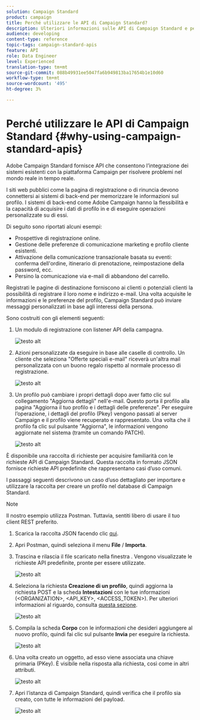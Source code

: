 ```yaml
---
solution: Campaign Standard
product: campaign
title: Perché utilizzare le API di Campaign Standard?
description: Ulteriori informazioni sulle API di Campaign Standard e perché utilizzarle.
audience: developing
content-type: reference
topic-tags: campaign-standard-apis
feature: API
role: Data Engineer
level: Experienced
translation-type: tm+mt
source-git-commit: 088b49931ee5047fa6b949813ba17654b1e10d60
workflow-type: tm+mt
source-wordcount: '495'
ht-degree: 3%

---
```



# Perché utilizzare le API di Campaign Standard {#why-using-campaign-standard-apis}

Adobe Campaign Standard fornisce API che consentono l’integrazione dei sistemi esistenti con la piattaforma Campaign per risolvere problemi nel mondo reale in tempo reale.

I siti web pubblici come la pagina di registrazione o di rinuncia devono connettersi ai sistemi di back-end per memorizzare le informazioni sul profilo. I sistemi di back-end come Adobe Campaign hanno la flessibilità e la capacità di acquisire i dati di profilo in e di eseguire operazioni personalizzate su di essi.

Di seguito sono riportati alcuni esempi:

* Prospettive di registrazione online.
* Gestione delle preferenze di comunicazione marketing e profilo cliente esistenti.
* Attivazione della comunicazione transazionale basata su eventi: conferma dell&#39;ordine, itinerario di prenotazione, reimpostazione della password, ecc.
* Persino la comunicazione via e-mail di abbandono del carrello.

Registrati le pagine di destinazione forniscono ai clienti o potenziali clienti la possibilità di registrare il loro nome e indirizzo e-mail. Una volta acquisite le informazioni e le preferenze del profilo, Campaign Standard può inviare messaggi personalizzati in base agli interessi della persona.

Sono costruiti con gli elementi seguenti:

1. Un modulo di registrazione con listener API della campagna.

   ![testo alt](assets/apis_uc1.png)

1. Azioni personalizzate da eseguire in base alle caselle di controllo. Un cliente che seleziona &quot;Offerte speciali e-mail&quot; riceverà un&#39;altra mail personalizzata con un buono regalo rispetto al normale processo di registrazione.

   ![testo alt](assets/apis_uc2.png)

1. Un profilo può cambiare i propri dettagli dopo aver fatto clic sul collegamento &quot;Aggiorna dettagli&quot; nell&#39;e-mail. Questo porta il profilo alla pagina &quot;Aggiorna il tuo profilo e i dettagli delle preferenze&quot;. Per eseguire l’operazione, i dettagli del profilo (Pkey) vengono passati al server Campaign e il profilo viene recuperato e rappresentato. Una volta che il profilo fa clic sul pulsante &quot;Aggiorna&quot;, le informazioni vengono aggiornate nel sistema (tramite un comando PATCH).

   ![testo alt](assets/apis_uc3.png)

È disponibile una raccolta di richieste per acquisire familiarità con le richieste API di Campaign Standard. Questa raccolta in formato JSON fornisce richieste API predefinite che rappresentano casi d’uso comuni.

I passaggi seguenti descrivono un caso d’uso dettagliato per importare e utilizzare la raccolta per creare un profilo nel database di Campaign Standard.

>[!NOTE]
>
>Il nostro esempio utilizza Postman. Tuttavia, sentiti libero di usare il tuo client REST preferito.

1. Scarica la raccolta JSON facendo clic [qui](https://helpx.adobe.com/content/dam/help/en/campaign/kb/working-with-acs-api/_jcr_content/main-pars/download_section/download-1/KB_postman_collection.json.zip).

1. Apri Postman, quindi seleziona il menu **File** / **Importa**.

1. Trascina e rilascia il file scaricato nella finestra . Vengono visualizzate le richieste API predefinite, pronte per essere utilizzate.

   ![testo alt](assets/postman_collection.png)

1. Seleziona la richiesta **Creazione di un profilo**, quindi aggiorna la richiesta POST e la scheda **Intestazioni** con le tue informazioni (&lt;ORGANIZATION>, &lt;API_KEY>, &lt;ACCESS_TOKEN>). Per ulteriori informazioni al riguardo, consulta [questa sezione](../../api/using/setting-up-api-access.md).

   ![testo alt](assets/postman_uc1.png)

1. Compila la scheda **Corpo** con le informazioni che desideri aggiungere al nuovo profilo, quindi fai clic sul pulsante **Invia** per eseguire la richiesta.

   ![testo alt](assets/postman_uc2.png)

1. Una volta creato un oggetto, ad esso viene associata una chiave primaria (PKey). È visibile nella risposta alla richiesta, così come in altri attributi.

   ![testo alt](assets/postman_uc3.png)

1. Apri l’istanza di Campaign Standard, quindi verifica che il profilo sia creato, con tutte le informazioni del payload.

   ![testo alt](assets/postman_uc4.png)
